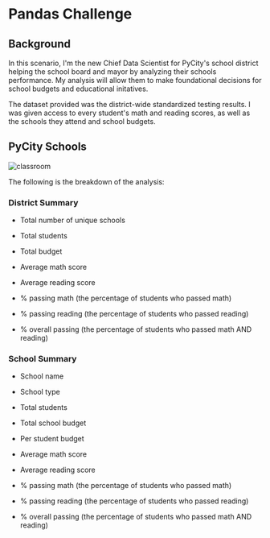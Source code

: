 # Pandas Challenge

## Background
In this scenario, I'm the new Chief Data Scientist for PyCity's school district helping the school board and mayor by analyzing their schools performance. My analysis will allow them to make foundational decisions for school budgets and educational initatives.

The dataset provided was the district-wide standardized testing results. I was given access to every student's math and reading scores, as well as the schools they attend and school budgets. 

## PyCity Schools
![classroom](https://user-images.githubusercontent.com/117343047/214744346-c226a12e-cfcc-4aec-a907-c3226eb7582c.jpg)

The following is the breakdown of the analysis:

### District Summary

* Total number of unique schools

* Total students

* Total budget

* Average math score

* Average reading score

* % passing math (the percentage of students who passed math)

* % passing reading (the percentage of students who passed reading)

* % overall passing (the percentage of students who passed math AND reading)

### School Summary

* School name

* School type

* Total students

* Total school budget

* Per student budget

* Average math score

* Average reading score

* % passing math (the percentage of students who passed math)

* % passing reading (the percentage of students who passed reading)

* % overall passing (the percentage of students who passed math AND reading)
